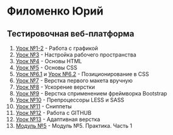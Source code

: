 # Филоменко Юрий
## Тестировочная веб-платформа

1. [Урок №1-2](/lesson_2/ "Урок №2 работа с графикой") - Работа с графикой  
2. [Урок №3](/lesson_3/ "Урок №3 настройка рабочего пространства") - Настройка рабочего пространства  
3. [Урок №4](https://castezar.github.io/lesson_4/index.html "Урок №4 основы HTML") - Основы HTML  
4. [Урок №5](https://castezar.github.io/lesson_5/index.html "Урок №5 основы CSS") - Основы CSS  
5. [Урок №6.1](https://castezar.github.io/lesson_6/index.html "Урок №6 позиционирование в CSS") и [Урок №6.2](castezar.github.io/lesson_6_1/index.html "Урок №6.2 позиционирование в CSS") - Позиционирование в CSS  
6. [Урок №7](https://castezar.github.io/lesson_7/index.html "Урок №7 верстка первого макета вручную") - Верстка первого макета вручную  
7. [Урок №8](https://castezar.github.io/lesson_8/index.html "Урок №8 ускорение верстки") - Ускорение верстки   
8. [Урок №9](https://castezar.github.io/lesson_9/index.html "Урок №9 верстка на Bootstrap") - Верстка сприменением фреймворка Bootstrap    
9. [Урок №10](/lesson_10/ "Урок №10 препроцессоры LESS и SASS ") - Препроцессоры LESS и SASS  
10. [Урок №11](/lesson_11/ "Урок №11 сниппеты") - Сниппеты  
11. [Урок №12](/lesson_12/ "Урок №12 работа с GITHUB") - Работа с GITHUB  
13. [Урок №13](https://castezar.github.io/lesson_13/index.html "Урок №13 Адаптивая верстка") - Адаптивная верстка  
14. [Модуль №5](castezar.github.io/modul_5_1/index.html "Модуль №5 Практика") - Модуль №5. Практика. Часть 1

